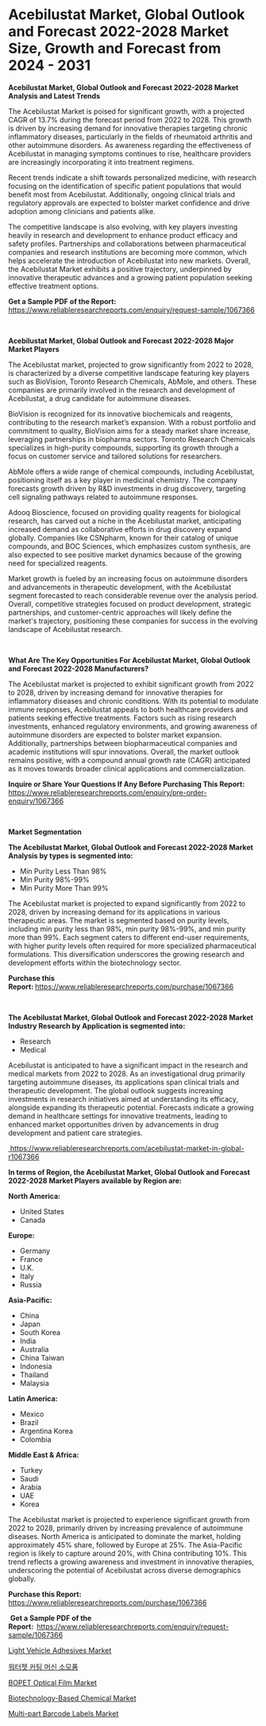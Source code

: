 <p><h1>Acebilustat Market, Global Outlook and Forecast 2022-2028 Market Size, Growth and Forecast from 2024 - 2031</h1></p><p><strong>Acebilustat Market, Global Outlook and Forecast 2022-2028 Market Analysis and Latest Trends</strong></p>
<p><p>The Acebilustat Market is poised for significant growth, with a projected CAGR of 13.7% during the forecast period from 2022 to 2028. This growth is driven by increasing demand for innovative therapies targeting chronic inflammatory diseases, particularly in the fields of rheumatoid arthritis and other autoimmune disorders. As awareness regarding the effectiveness of Acebilustat in managing symptoms continues to rise, healthcare providers are increasingly incorporating it into treatment regimens.</p><p>Recent trends indicate a shift towards personalized medicine, with research focusing on the identification of specific patient populations that would benefit most from Acebilustat. Additionally, ongoing clinical trials and regulatory approvals are expected to bolster market confidence and drive adoption among clinicians and patients alike. </p><p>The competitive landscape is also evolving, with key players investing heavily in research and development to enhance product efficacy and safety profiles. Partnerships and collaborations between pharmaceutical companies and research institutions are becoming more common, which helps accelerate the introduction of Acebilustat into new markets. Overall, the Acebilustat Market exhibits a positive trajectory, underpinned by innovative therapeutic advances and a growing patient population seeking effective treatment options.</p></p>
<p><strong>Get a Sample PDF of the Report:&nbsp;</strong> <a href="https://www.reliableresearchreports.com/enquiry/request-sample/1067366">https://www.reliableresearchreports.com/enquiry/request-sample/1067366</a></p>
<p>&nbsp;</p>
<p><strong>Acebilustat Market, Global Outlook and Forecast 2022-2028 Major Market Players</strong></p>
<p><p>The Acebilustat market, projected to grow significantly from 2022 to 2028, is characterized by a diverse competitive landscape featuring key players such as BioVision, Toronto Research Chemicals, AbMole, and others. These companies are primarily involved in the research and development of Acebilustat, a drug candidate for autoimmune diseases.</p><p>BioVision is recognized for its innovative biochemicals and reagents, contributing to the research market’s expansion. With a robust portfolio and commitment to quality, BioVision aims for a steady market share increase, leveraging partnerships in biopharma sectors. Toronto Research Chemicals specializes in high-purity compounds, supporting its growth through a focus on customer service and tailored solutions for researchers.</p><p>AbMole offers a wide range of chemical compounds, including Acebilustat, positioning itself as a key player in medicinal chemistry. The company forecasts growth driven by R&D investments in drug discovery, targeting cell signaling pathways related to autoimmune responses.</p><p>Adooq Bioscience, focused on providing quality reagents for biological research, has carved out a niche in the Acebilustat market, anticipating increased demand as collaborative efforts in drug discovery expand globally. Companies like CSNpharm, known for their catalog of unique compounds, and BOC Sciences, which emphasizes custom synthesis, are also expected to see positive market dynamics because of the growing need for specialized reagents.</p><p>Market growth is fueled by an increasing focus on autoimmune disorders and advancements in therapeutic development, with the Acebilustat segment forecasted to reach considerable revenue over the analysis period. Overall, competitive strategies focused on product development, strategic partnerships, and customer-centric approaches will likely define the market's trajectory, positioning these companies for success in the evolving landscape of Acebilustat research.</p></p>
<p>&nbsp;</p>
<p><strong>What Are The Key Opportunities For Acebilustat Market, Global Outlook and Forecast 2022-2028 Manufacturers?</strong></p>
<p><p>The Acebilustat market is projected to exhibit significant growth from 2022 to 2028, driven by increasing demand for innovative therapies for inflammatory diseases and chronic conditions. With its potential to modulate immune responses, Acebilustat appeals to both healthcare providers and patients seeking effective treatments. Factors such as rising research investments, enhanced regulatory environments, and growing awareness of autoimmune disorders are expected to bolster market expansion. Additionally, partnerships between biopharmaceutical companies and academic institutions will spur innovations. Overall, the market outlook remains positive, with a compound annual growth rate (CAGR) anticipated as it moves towards broader clinical applications and commercialization.</p></p>
<p><strong>Inquire or Share Your Questions If Any Before Purchasing This Report:</strong> <a href="https://www.reliableresearchreports.com/enquiry/pre-order-enquiry/1067366">https://www.reliableresearchreports.com/enquiry/pre-order-enquiry/1067366</a></p>
<p>&nbsp;</p>
<p><strong>Market Segmentation</strong></p>
<p><strong>The Acebilustat Market, Global Outlook and Forecast 2022-2028 Market Analysis by types is segmented into:</strong></p>
<p><ul><li>Min Purity Less Than 98%</li><li>Min Purity 98%-99%</li><li>Min Purity More Than 99%</li></ul></p>
<p><p>The Acebilustat market is projected to expand significantly from 2022 to 2028, driven by increasing demand for its applications in various therapeutic areas. The market is segmented based on purity levels, including min purity less than 98%, min purity 98%-99%, and min purity more than 99%. Each segment caters to different end-user requirements, with higher purity levels often required for more specialized pharmaceutical formulations. This diversification underscores the growing research and development efforts within the biotechnology sector.</p></p>
<p><strong>Purchase this Report:&nbsp;</strong><a href="https://www.reliableresearchreports.com/purchase/1067366">https://www.reliableresearchreports.com/purchase/1067366</a></p>
<p>&nbsp;</p>
<p><strong>The Acebilustat Market, Global Outlook and Forecast 2022-2028 Market Industry Research by Application is segmented into:</strong></p>
<p><ul><li>Research</li><li>Medical</li></ul></p>
<p><p>Acebilustat is anticipated to have a significant impact in the research and medical markets from 2022 to 2028. As an investigational drug primarily targeting autoimmune diseases, its applications span clinical trials and therapeutic development. The global outlook suggests increasing investments in research initiatives aimed at understanding its efficacy, alongside expanding its therapeutic potential. Forecasts indicate a growing demand in healthcare settings for innovative treatments, leading to enhanced market opportunities driven by advancements in drug development and patient care strategies.</p></p>
<p><a href="https://www.reliableresearchreports.com/acebilustat-market-in-global-r1067366">&nbsp;https://www.reliableresearchreports.com/acebilustat-market-in-global-r1067366</a></p>
<p><strong>In terms of Region, the Acebilustat Market, Global Outlook and Forecast 2022-2028 Market Players available by Region are:</strong></p>
<p>
    <p> <strong> North America: </strong>
        <ul>
            <li>United States</li>
            <li>Canada</li>
        </ul>
        </p> 
    <p> <strong> Europe: </strong>
        <ul>
            <li>Germany</li>
            <li>France</li>
            <li>U.K.</li>
            <li>Italy</li>
            <li>Russia</li>
        </ul>
        </p> 
    <p> <strong> Asia-Pacific: </strong>
        <ul>
            <li>China</li>
            <li>Japan</li>
            <li>South Korea</li>
            <li>India</li>
            <li>Australia</li>
            <li>China Taiwan</li>
            <li>Indonesia</li>
            <li>Thailand</li>
            <li>Malaysia</li>
        </ul>
        </p> 
    <p> <strong> Latin America: </strong>
        <ul>
            <li>Mexico</li>
            <li>Brazil</li>
            <li>Argentina Korea</li>
            <li>Colombia</li>
        </ul>
        </p> 
    <p> <strong> Middle East & Africa: </strong>
        <ul>
            <li>Turkey</li>
            <li>Saudi</li>
            <li>Arabia</li>
            <li>UAE</li>
            <li>Korea</li>
        </ul>
    </p>
    </p>
<p><p>The Acebilustat market is projected to experience significant growth from 2022 to 2028, primarily driven by increasing prevalence of autoimmune diseases. North America is anticipated to dominate the market, holding approximately 45% share, followed by Europe at 25%. The Asia-Pacific region is likely to capture around 20%, with China contributing 10%. This trend reflects a growing awareness and investment in innovative therapies, underscoring the potential of Acebilustat across diverse demographics globally.</p></p>
<p><strong>Purchase this Report: </strong><a href="https://www.reliableresearchreports.com/purchase/1067366">https://www.reliableresearchreports.com/purchase/1067366</a></p>
<p>&nbsp;<strong>Get a Sample PDF of the Report:&nbsp;&nbsp;</strong><a href="https://www.reliableresearchreports.com/enquiry/request-sample/1067366">https://www.reliableresearchreports.com/enquiry/request-sample/1067366</a></p>
<p><strong></strong></p>
<p><p><a href="https://issuu.com/reportprime-2/docs/light-vehicle-adhesives-market-size_8057863cabb8de">Light Vehicle Adhesives Market</a></p><p><a href="https://github.com/mdmazharulnwr786/Market-Research-Report-List-2/blob/main/6955361108471.md">워터젯 커팅 머신 소모품</a></p><p><a href="https://medium.com/@dixiegrimes/bopet-optical-film-market-forecasts-market-trends-and-impact-analysis-2024-2031-34c860db093c">BOPET Optical Film Market</a></p><p><a href="https://medium.com/@aylinschumm/biotechnology-based-chemical-market-size-share-trends-analysis-report-by-end-use-123ae6f43096?postPublishedType=initial">Biotechnology-Based Chemical Market</a></p><p><a href="https://issuu.com/reportprime-2/docs/multi-part-barcode-labels-market-si_ae9788d27cb860">Multi-part Barcode Labels Market</a></p></p>